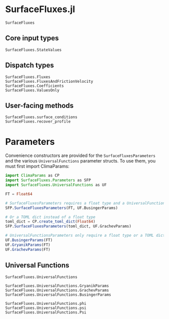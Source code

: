 # SurfaceFluxes.jl

```@docs
SurfaceFluxes
```

## Core input types

```@docs
SurfaceFluxes.StateValues
```

## Dispatch types

```@docs
SurfaceFluxes.Fluxes
SurfaceFluxes.FluxesAndFrictionVelocity
SurfaceFluxes.Coefficients
SurfaceFluxes.ValuesOnly
```

## User-facing methods

```@docs
SurfaceFluxes.surface_conditions
SurfaceFluxes.recover_profile
```

# Parameters
Convenience constructors are provided for the `SurfaceFluxesParameters` and the various `UniversalFunctions` parameter structs.
To use them, you must first import ClimaParams:
```julia
import ClimaParams as CP
import SurfaceFluxes.Parameters as SFP
import SurfaceFluxes.UniversalFunctions as UF

FT = Float64

# SurfaceFluxesParameters requires a float type and a UniversalFunctionsParameters type
SFP.SurfaceFluxesParameters(FT, UF.BusingerParams)

# Or a TOML dict instead of a float type
toml_dict = CP.create_toml_dict(Float64)
SFP.SurfaceFluxesParameters(toml_dict, UF.GrachevParams)

# UniversalFunctionsParameters only require a float type or a TOML dict.
UF.BusingerParams(FT)
UF.GryanikParams(FT)
UF.GrachevParams(FT)
```

## Universal Functions

```@docs
SurfaceFluxes.UniversalFunctions
```

```@docs
SurfaceFluxes.UniversalFunctions.GryanikParams
SurfaceFluxes.UniversalFunctions.GrachevParams
SurfaceFluxes.UniversalFunctions.BusingerParams
```

```@docs
SurfaceFluxes.UniversalFunctions.phi
SurfaceFluxes.UniversalFunctions.psi
SurfaceFluxes.UniversalFunctions.Psi
```
